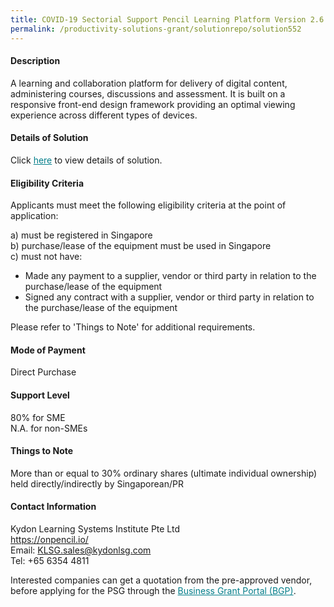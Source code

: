 ```yaml
---
title: COVID-19 Sectorial Support Pencil Learning Platform Version 2.6.0 - Package (101 to 250 Users)
permalink: /productivity-solutions-grant/solutionrepo/solution552
---
```


#### Description

A learning and collaboration platform for delivery of digital content, administering courses, discussions and assessment. It is built on a responsive front-end design framework providing an optimal viewing experience across different types of devices.


#### Details of Solution

Click <a href='https://gb-assist-staging.netlify.app/images/psg/Kydon_LMS_Covid_Annex_3_Part_3.pdf' style='color:#037e8a'>here</a> to view details of solution.

#### Eligibility Criteria

Applicants must meet the following eligibility criteria at the point of application:

a) must be registered in Singapore <br>
b) purchase/lease of the equipment must be used in Singapore <br>
c) must not have:
- Made any payment to a supplier, vendor or third party in relation to the purchase/lease of the equipment
- Signed any contract with a supplier, vendor or third party in relation to the purchase/lease of the equipment

Please refer to 'Things to Note' for additional requirements.

#### Mode of Payment
Direct Purchase

#### Support Level
80% for SME <br>
N.A. for non-SMEs

#### Things to Note
More than or equal to 30% ordinary shares (ultimate individual ownership) held directly/indirectly by Singaporean/PR

#### Contact Information
Kydon Learning Systems Institute Pte Ltd<br>https://onpencil.io/<br>Email: KLSG.sales@kydonlsg.com<br>Tel: +65 6354 4811

Interested companies can get a quotation from the pre-approved vendor, before applying for the PSG through the <a target='_blank' style='color:#037e8a' href='https://www.businessgrants.gov.sg/'>Business Grant Portal (BGP)</a>.
